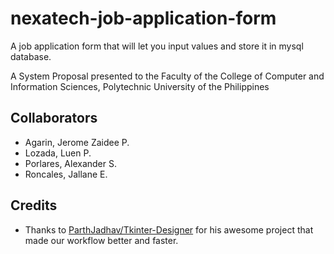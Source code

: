 # nexatech-job-application-form
 A job application form that will let you input values and store it in mysql database.

A System Proposal presented to the Faculty of the College of Computer and Information Sciences, Polytechnic University of the Philippines 

## Collaborators
* Agarin, Jerome Zaidee P. 
* Lozada, Luen P. 
* Porlares, Alexander S. 
* Roncales, Jallane E. 

## Credits
- Thanks to [ParthJadhav/Tkinter-Designer](https://github.com/ParthJadhav/Tkinter-Designer) for his awesome project that made our workflow better and faster.

